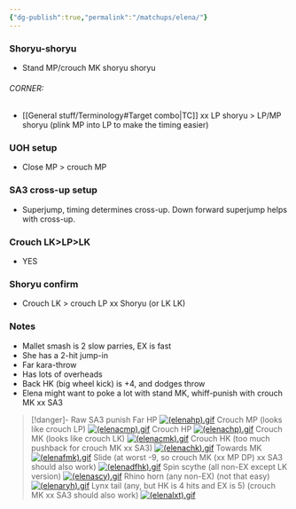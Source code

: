 ```yaml
---
{"dg-publish":true,"permalink":"/matchups/elena/"}
---
```


### Shoryu-shoryu
-  Stand MP/crouch MK shoryu shoryu
###### CORNER:
- [[General stuff/Terminology#Target combo\|TC]] xx LP shoryu > LP/MP shoryu (plink MP into LP to make the timing easier)
### UOH setup
- Close MP > crouch MP
### SA3 cross-up setup
- Superjump, timing determines cross-up. Down forward superjump helps with cross-up.
### Crouch LK>LP>LK
- YES
### Shoryu confirm
- Crouch LK > crouch LP xx Shoryu (or LK LK)
### Notes
- Mallet smash is 2 slow parries, EX is fast
- She has a 2-hit jump-in
- Far kara-throw
- Has lots of overheads
- Back HK (big wheel kick) is +4, and dodges throw
- Elena might want to poke a lot with stand MK, whiff-punish with crouch MK xx SA3

> [!danger]- Raw SA3 punish
>  Far HP
>  [![(elenahp).gif](https://wiki.supercombo.gg/images/2/27/%28elenahp%29.gif)](https://wiki.supercombo.gg/w/File:(elenahp).gif)
>  Crouch MP (looks like crouch LP)
>  [![(elenacmp).gif](https://wiki.supercombo.gg/images/0/06/%28elenacmp%29.gif)](https://wiki.supercombo.gg/w/File:(elenacmp).gif)
>  Crouch HP
>  [![(elenachp).gif](https://wiki.supercombo.gg/images/9/9a/%28elenachp%29.gif)](https://wiki.supercombo.gg/w/File:(elenachp).gif)
>  Crouch MK (looks like crouch LK)
>  [![(elenacmk).gif](https://wiki.supercombo.gg/images/4/4f/%28elenacmk%29.gif)](https://wiki.supercombo.gg/w/File:(elenacmk).gif)
>  Crouch HK (too much pushback for crouch MK xx SA3)
>  [![(elenachk).gif](https://wiki.supercombo.gg/images/6/60/%28elenachk%29.gif)](https://wiki.supercombo.gg/w/File:(elenachk).gif)
>  Towards MK
>  [![(elenafmk).gif](https://wiki.supercombo.gg/images/9/99/%28elenafmk%29.gif)](https://wiki.supercombo.gg/w/File:(elenafmk).gif)
>  Slide (at worst -9, so crouch MK (xx MP DP) xx SA3 should also work)
>  [![(elenadfhk).gif](https://wiki.supercombo.gg/images/8/8d/%28elenadfhk%29.gif)](https://wiki.supercombo.gg/w/File:(elenadfhk).gif)
>  Spin scythe (all non-EX except LK version)
>  [![(elenascy).gif](https://wiki.supercombo.gg/images/b/ba/%28elenascy%29.gif)](https://wiki.supercombo.gg/w/File:(elenascy).gif)
>  Rhino horn (any non-EX) (not that easy)
>  [![(elenaryh).gif](https://wiki.supercombo.gg/images/d/d7/%28elenaryh%29.gif)](https://wiki.supercombo.gg/w/File:(elenaryh).gif)
> Lynx tail (any, but HK is 4 hits and EX is 5) (crouch MK xx SA3 should also work)
> [![(elenalxt).gif](https://wiki.supercombo.gg/images/8/84/%28elenalxt%29.gif)](https://wiki.supercombo.gg/w/File:(elenalxt).gif)
> 